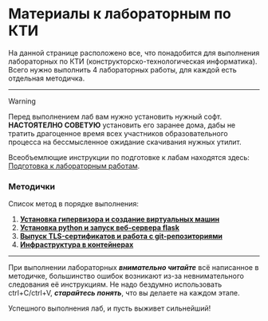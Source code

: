 # Материалы к лабораторным по КТИ
На данной странице расположено все, что понадобится для выполнения лабораторных по КТИ (конструкторско-технологическая информатика).
Всего нужно выполнить 4 лабораторных работы, для каждой есть отдельная методичка.

---
>[!WARNING]
>Перед выполнением лаб вам нужно установить нужный софт. **НАСТОЯТЕЛНО СОВЕТУЮ** установить его заранее дома, дабы не тратить драгоценное время всех участников образовательного процесса на бессмысленное ожидание скачивания нужных утилит.

Всеобъемлющие инструкции по подготовке к лабам находятся здесь: [Подготовка к лабораторным работам](manuals/Preparation_for_labs.md).
### Методички
Список метод в порядке выполнения:
1. [**Установка гипервизора и создание виртуальных машин**](manuals/Lab_1.md)
2. [**Установка python и запуск веб-сервера flask**](manuals/Lab_2.md)
3. [**Выпуск TLS-сертификатов и работа с git-репозиториями**](manuals/Lab_3.md)
4. [**Инфраструктура в контейнерах**](manuals/Lab_4.md)
---
При выполнении лабораторных ***внимательно читайте*** всё написанное в методичке, большинство ошибок возникают из-за невнимательного следования её инструкциям. Не надо бездумно использовать ctrl+C/ctrl+V, ***старайтесь понять***, что вы делаете на каждом этапе.

Успешного выполнения лаб, и пусть выживет сильнейший!